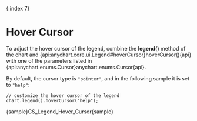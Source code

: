 {:index 7}
# Hover Cursor

To adjust the hover cursor of the legend, combine the **legend()** method of the chart and {api:anychart.core.ui.Legend#hoverCursor}hoverCursor(){api} with one of the parameters listed in {api:anychart.enums.Cursor}anychart.enums.Cursor{api}.

By default, the cursor type is `"pointer"`, and in the following sample it is set to `"help"`:

```
// customize the hover cursor of the legend
chart.legend().hoverCursor("help");
```

{sample}CS\_Legend\_Hover\_Cursor{sample}